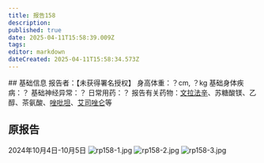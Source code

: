 ```yaml
---
title: 报告158
description: 
published: true
date: 2025-04-11T15:58:39.009Z
tags: 
editor: markdown
dateCreated: 2025-04-11T15:58:34.573Z
---
```


﻿## 基础信息
报告者：【未获得署名授权】
身高体重：？cm, ？kg
基础身体疾病：？
基础神经异常：？
日常用药：？
报告有关药物：[文拉法辛](/drug/VEN)、苏糖酸镁、乙醇、茶氨酸、[唑吡坦](/drug/思诺思)、[艾司唑仑](/drug/BZDs)等

## 原报告
2024年10月4日-10月5日
![rp158-1.jpg](/imgs/rp158-1.jpg)
![rp158-2.jpg](/imgs/rp158-2.jpg)
![rp158-3.jpg](/imgs/rp158-3.jpg)